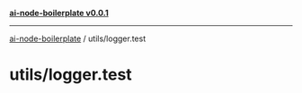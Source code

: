 [**ai-node-boilerplate v0.0.1**](../../README.md)

***

[ai-node-boilerplate](../../modules.md) / utils/logger.test

# utils/logger.test
